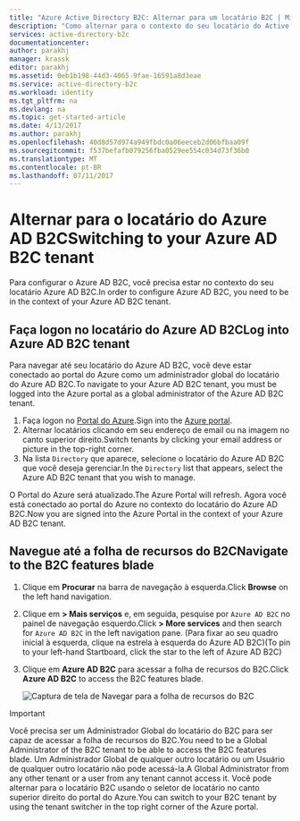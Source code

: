 ```yaml
---
title: "Azure Active Directory B2C: Alternar para um locatário B2C | Microsoft Docs"
description: "Como alternar para o contexto do seu locatário do Active Directory B2C"
services: active-directory-b2c
documentationcenter: 
author: parakhj
manager: krassk
editor: parakhj
ms.assetid: 0eb1b198-44d3-4065-9fae-16591a8d3eae
ms.service: active-directory-b2c
ms.workload: identity
ms.tgt_pltfrm: na
ms.devlang: na
ms.topic: get-started-article
ms.date: 4/13/2017
ms.author: parakhj
ms.openlocfilehash: 40d8d57d974a949fbdc0a06eeceb2d06bfbaa09f
ms.sourcegitcommit: f537befafb079256fba0529ee554c034d73f36b0
ms.translationtype: MT
ms.contentlocale: pt-BR
ms.lasthandoff: 07/11/2017
---
```

# <a name="switching-to-your-azure-ad-b2c-tenant"></a><span data-ttu-id="2ba20-103">Alternar para o locatário do Azure AD B2C</span><span class="sxs-lookup"><span data-stu-id="2ba20-103">Switching to your Azure AD B2C tenant</span></span>

<span data-ttu-id="2ba20-104">Para configurar o Azure AD B2C, você precisa estar no contexto do seu locatário Azure AD B2C.</span><span class="sxs-lookup"><span data-stu-id="2ba20-104">In order to configure Azure AD B2C, you need to be in the context of your Azure AD B2C tenant.</span></span>

## <a name="log-into-azure-ad-b2c-tenant"></a><span data-ttu-id="2ba20-105">Faça logon no locatário do Azure AD B2C</span><span class="sxs-lookup"><span data-stu-id="2ba20-105">Log into Azure AD B2C tenant</span></span>

<span data-ttu-id="2ba20-106">Para navegar até seu locatário do Azure AD B2C, você deve estar conectado ao portal do Azure como um administrador global do locatário do Azure AD B2C.</span><span class="sxs-lookup"><span data-stu-id="2ba20-106">To navigate to your Azure AD B2C tenant, you must be logged into the Azure portal as a global administrator of the Azure AD B2C tenant.</span></span>

1. <span data-ttu-id="2ba20-107">Faça logon no [Portal do Azure](http://portal.azure.com).</span><span class="sxs-lookup"><span data-stu-id="2ba20-107">Sign into the [Azure portal](http://portal.azure.com).</span></span>
1. <span data-ttu-id="2ba20-108">Alternar locatários clicando em seu endereço de email ou na imagem no canto superior direito.</span><span class="sxs-lookup"><span data-stu-id="2ba20-108">Switch tenants by clicking your email address or picture in the top-right corner.</span></span>
1. <span data-ttu-id="2ba20-109">Na lista `Directory` que aparece, selecione o locatário do Azure AD B2C que você deseja gerenciar.</span><span class="sxs-lookup"><span data-stu-id="2ba20-109">In the `Directory` list that appears, select the Azure AD B2C tenant that you wish to manage.</span></span>

<span data-ttu-id="2ba20-110">O Portal do Azure será atualizado.</span><span class="sxs-lookup"><span data-stu-id="2ba20-110">The Azure Portal will refresh.</span></span>  <span data-ttu-id="2ba20-111">Agora você está conectado ao portal do Azure no contexto do locatário do Azure AD B2C.</span><span class="sxs-lookup"><span data-stu-id="2ba20-111">Now you are signed into the Azure Portal in the context of your Azure AD B2C tenant.</span></span>

## <a name="navigate-to-the-b2c-features-blade"></a><span data-ttu-id="2ba20-112">Navegue até a folha de recursos do B2C</span><span class="sxs-lookup"><span data-stu-id="2ba20-112">Navigate to the B2C features blade</span></span>

1. <span data-ttu-id="2ba20-113">Clique em **Procurar** na barra de navegação à esquerda.</span><span class="sxs-lookup"><span data-stu-id="2ba20-113">Click **Browse** on the left hand navigation.</span></span>
1. <span data-ttu-id="2ba20-114">Clique em **> Mais serviços** e, em seguida, pesquise por `Azure AD B2C` no painel de navegação esquerdo.</span><span class="sxs-lookup"><span data-stu-id="2ba20-114">Click **> More services** and then search for `Azure AD B2C` in the left navigation pane.</span></span>  <span data-ttu-id="2ba20-115">(Para fixar ao seu quadro inicial à esquerda, clique na estrela à esquerda do Azure AD B2C)</span><span class="sxs-lookup"><span data-stu-id="2ba20-115">(To pin to your left-hand Startboard, click the star to the left of Azure AD B2C)</span></span>
1. <span data-ttu-id="2ba20-116">Clique em **Azure AD B2C** para acessar a folha de recursos do B2C.</span><span class="sxs-lookup"><span data-stu-id="2ba20-116">Click **Azure AD B2C** to access the B2C features blade.</span></span>
   
    ![Captura de tela de Navegar para a folha de recursos do B2C](./media/active-directory-b2c-get-started/b2c-browse.png)

> [!IMPORTANT]
> <span data-ttu-id="2ba20-118">Você precisa ser um Administrador Global do locatário do B2C para ser capaz de acessar a folha de recursos do B2C.</span><span class="sxs-lookup"><span data-stu-id="2ba20-118">You need to be a Global Administrator of the B2C tenant to be able to access the B2C features blade.</span></span> <span data-ttu-id="2ba20-119">Um Administrador Global de qualquer outro locatário ou um Usuário de qualquer outro locatário não pode acessá-la.</span><span class="sxs-lookup"><span data-stu-id="2ba20-119">A Global Administrator from any other tenant or a user from any tenant cannot access it.</span></span>  <span data-ttu-id="2ba20-120">Você pode alternar para o locatário B2C usando o seletor de locatário no canto superior direito do portal do Azure.</span><span class="sxs-lookup"><span data-stu-id="2ba20-120">You can switch to your B2C tenant by using the tenant switcher in the top right corner of the Azure portal.</span></span>
